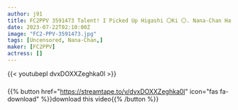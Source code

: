 ```yaml
---
author: j91
title: FC2PPV 3591473 Talent! I Picked Up Higashi 〇Ki 〇. Nana-Chan Has A Simple And Cute Face And Is Very Naughty. I Think You Can Understand The Meaning To Some Extent From The Sample Video. [Discount For 3 Days]
date: 2023-07-22T02:10:00Z
image: "FC2-PPV-3591473.jpg"
tags: [Uncensored, Nana-Chan,]
maker: [FC2PPV]
actress: []
---
```



{{< youtubepl dvxDOXXZeghka0l >}}
###

{{% button href="https://streamtape.to/v/dvxDOXXZeghka0l" icon="fas fa-download" %}}download this video{{% /button %}}

